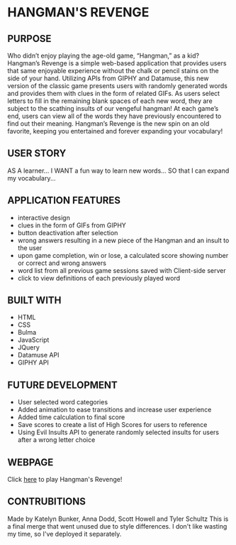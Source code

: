 # HANGMAN'S REVENGE

## PURPOSE

Who didn’t enjoy playing the age-old game, “Hangman,” as a kid? Hangman’s Revenge is a simple web-based application that provides users that same enjoyable experience without the chalk or pencil stains on the side of your hand. Utilizing APIs from GIPHY and Datamuse, this new version of the classic game presents users with randomly generated words and provides them with clues in the form of related GIFs. As users select letters to fill in the remaining blank spaces of each new word, they are subject to the scathing insults of our vengeful hangman! At each game’s end, users can view all of the words they have previously encountered to find out their meaning. Hangman’s Revenge is the new spin on an old favorite, keeping you entertained and forever expanding your vocabulary!

## USER STORY

AS A learner...
I WANT a fun way to learn new words...
SO that I can expand my vocabulary...

## APPLICATION FEATURES

- interactive design
- clues in the form of GIFs from GIPHY
- button deactivation after selection
- wrong answers resulting in a new piece of the Hangman and an insult to the user
- upon game completion, win or lose, a calculated score showing number or correct and wrong answers
- word list from all previous game sessions saved with Client-side server
- click to view definitions of each previously played word

## BUILT WITH

- HTML
- CSS
- Bulma
- JavaScript
- JQuery
- Datamuse API
- GIPHY API

## FUTURE DEVELOPMENT

- User selected word categories
- Added animation to ease transitions and increase user experience
- Added time calculation to final score
- Save scores to create a list of High Scores for users to reference
- Using Evil Insults API to generate randomly selected insults for users after a wrong letter choice

## WEBPAGE

Click [here](https://cyanidethejuggla.github.io/hangmans-revenge-alt/) to play Hangman's Revenge!

## CONTRUBITIONS

Made by Katelyn Bunker, Anna Dodd, Scott Howell and Tyler Schultz
This is a final merge that went unused due to style differences. I don't like wasting my time, so I've deployed it separately.
